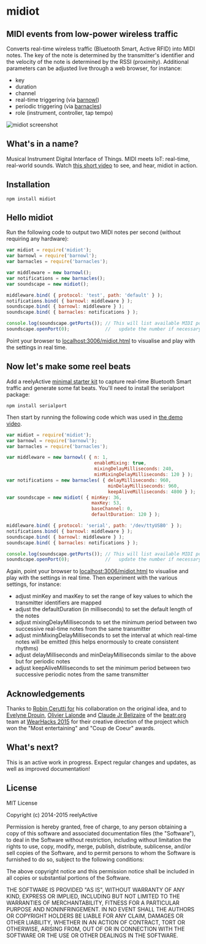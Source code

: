 midiot
======


MIDI events from low-power wireless traffic
-------------------------------------------

Converts real-time wireless traffic (Bluetooth Smart, Active RFID) into MIDI notes.  The key of the note is determined by the transmitter's identifier and the velocity of the note is determined by the RSSI (proximity).  Additional parameters can be adjusted live through a web browser, for instance:
- key
- duration
- channel
- real-time triggering (via [barnowl](https://www.npmjs.com/package/barnowl))
- periodic triggering (via [barnacles](https://www.npmjs.com/package/barnacles))
- role (instrument, controller, tap tempo)

![midiot screenshot](http://reelyactive.com/images/midiot-screenshot.png)


What's in a name?
-----------------

Musical Instrument Digital Interface of Things.  MIDI meets IoT: real-time, real-world sounds.  Watch [this short video](https://www.youtube.com/watch?v=CUhbfyi2ab4) to see, and hear, midiot in action.


Installation
------------

    npm install midiot


Hello midiot
------------

Run the following code to output two MIDI notes per second (without requiring any hardware):

```javascript
var midiot = require('midiot');
var barnowl = require('barnowl');
var barnacles = require('barnacles');

var middleware = new barnowl();
var notifications = new barnacles();
var soundscape = new midiot();

middleware.bind( { protocol: 'test', path: 'default' } );
notifications.bind( { barnowl: middleware } );
soundscape.bind( { barnowl: middleware } );
soundscape.bind( { barnacles: notifications } );

console.log(soundscape.getPorts()); // This will list available MIDI ports,
soundscape.openPort(0);             //   update the number if necessary
```

Point your browser to [localhost:3006/midiot.html](http://localhost:3006/midiot.html) to visualise and play with the settings in real time.


Now let's make some reel beats
------------------------------

Add a reelyActive [minimal starter kit](http://shop.reelyactive.com/products/starterkit-min) to capture real-time Bluetooth Smart traffic and generate some fat beats.  You'll need to install the serialport package:

    npm install serialport

Then start by running the following code which was used in [the demo video](https://www.youtube.com/watch?v=CUhbfyi2ab4).

```javascript
var midiot = require('midiot');
var barnowl = require('barnowl');
var barnacles = require('barnacles');

var middleware = new barnowl( { n: 1,
                                enableMixing: true,
                                mixingDelayMilliseconds: 240,
                                minMixingDelayMilliseconds: 120 } );
var notifications = new barnacles( { delayMilliseconds: 960,
                                     minDelayMilliseconds: 960,
                                     keepAliveMilliseconds: 4800 } );
var soundscape = new midiot( { minKey: 36,
                               maxKey: 53,
                               baseChannel: 0,
                               defaultDuration: 120 } );

middleware.bind( { protocol: 'serial', path: '/dev/ttyUSB0' } );
notifications.bind( { barnowl: middleware } );
soundscape.bind( { barnowl: middleware } );
soundscape.bind( { barnacles: notifications } );

console.log(soundscape.getPorts()); // This will list available MIDI ports,
soundscape.openPort(0);             //   update the number if necessary
```

Again, point your browser to [localhost:3006/midiot.html](http://localhost:3006/midiot.html) to visualise and play with the settings in real time.  Then experiment with the various settings, for instance:
- adjust minKey and maxKey to set the range of key values to which the transmitter identifiers are mapped
- adjust the defaultDuration (in milliseconds) to set the default length of the notes
- adjust mixingDelayMilliseconds to set the minimum period between two successive real-time notes from the same transmitter
- adjust minMixingDelayMilliseconds to set the interval at which real-time notes will be emitted (this helps enormously to create consistent rhythms)
- adjust delayMilliseconds and minDelayMilliseconds similar to the above but for periodic notes
- adjust keepAliveMilliseconds to set the minimum period between two successive periodic notes from the same transmitter


Acknowledgements
----------------

Thanks to [Robin Cerutti for](http://robincerutti.com/#/profile) his collaboration on the original idea, and to [Evelyne Drouin](http://djmini.com/), [Olivier Lalonde](http://musicmotion.technology/about/) and [Claude Jr Belizaire](http://humanlevel.io/founder/) of the [beatr.org](http://beatr.org) team at [WearHacks 2015](https://montreal.wearhacks.com) for their creative direction of the project which won the "Most entertaining" and "Coup de Coeur" awards.


What's next?
------------

This is an active work in progress.  Expect regular changes and updates, as well as improved documentation!


License
-------

MIT License

Copyright (c) 2014-2015 reelyActive

Permission is hereby granted, free of charge, to any person obtaining a copy of this software and associated documentation files (the "Software"), to deal in the Software without restriction, including without limitation the rights to use, copy, modify, merge, publish, distribute, sublicense, and/or sell copies of the Software, and to permit persons to whom the Software is furnished to do so, subject to the following conditions:

The above copyright notice and this permission notice shall be included in all copies or substantial portions of the Software.

THE SOFTWARE IS PROVIDED "AS IS", WITHOUT WARRANTY OF ANY KIND, EXPRESS OR 
IMPLIED, INCLUDING BUT NOT LIMITED TO THE WARRANTIES OF MERCHANTABILITY, 
FITNESS FOR A PARTICULAR PURPOSE AND NONINFRINGEMENT. IN NO EVENT SHALL THE 
AUTHORS OR COPYRIGHT HOLDERS BE LIABLE FOR ANY CLAIM, DAMAGES OR OTHER 
LIABILITY, WHETHER IN AN ACTION OF CONTRACT, TORT OR OTHERWISE, ARISING FROM, 
OUT OF OR IN CONNECTION WITH THE SOFTWARE OR THE USE OR OTHER DEALINGS IN 
THE SOFTWARE.
